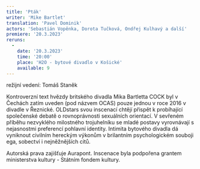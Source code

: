```yaml
---
title: 'Pták'
writer: 'Mike Bartlet'
translation: 'Pavel Dominik'
actors: 'Sebastián Vopěnka, Dorota Tučková, Ondřej Kulhavý a další'
premiere: '20.3.2023'
reruns:
  -
    date: '20.3.2023'
    time: '20:00'
    place: 'H2O - bytové divadlo v Košické'
    available: 9
---    
```

režijní vedení: Tomáš Staněk

Kontroverzní text hvězdy britského divadla Mika Bartletta COCK byl v Čechách zatím uveden (pod názvem OCAS) pouze jednou v roce 2016 v divadle v Řeznické. OLDstars svou inscenací chtějí přispět k probíhající společenské debatě o rovnoprávnosti sexuálních orientací. V sevřeném příběhu nezvyklého milostného trojuhelníku se mladé postavy vyrovnávají s nejasnostmi preferencí pohlavní identity. Intimita bytového divadla dá vyniknout civilním hereckým výkonům v brilantním psychologickém souboji ega, sobectví i nejněžnějších citů.

Autorská prava zajišťuje Aurapont. Inscenace byla podpořena grantem ministerstva kultury - Státním fondem kultury.
